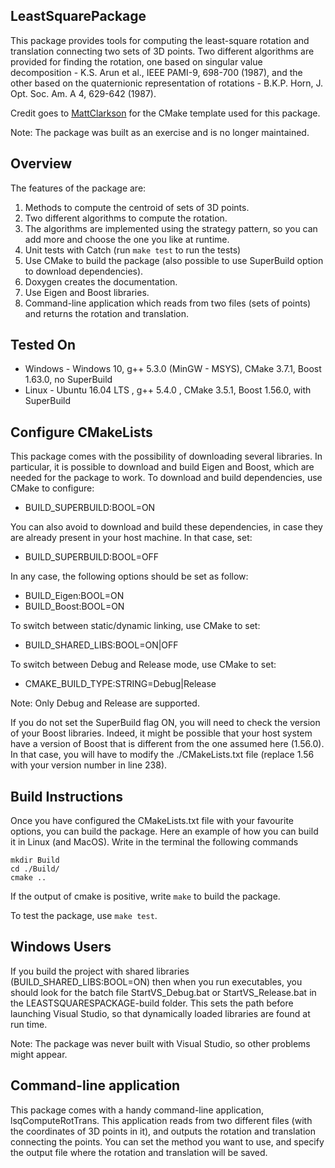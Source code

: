 LeastSquarePackage
------------------

This package provides tools for computing the least-square rotation and translation
connecting two sets of 3D points. Two different algorithms are provided for finding
the rotation, one based on singular value decomposition - K.S. Arun et al., IEEE PAMI-9, 698-700 (1987),
and the other based on the quaternionic representation of rotations - B.K.P. Horn, J. Opt. Soc. Am. A 4, 629-642 (1987). 

Credit goes to [MattClarkson](https://github.com/MattClarkson) for the CMake template used for this package. 

Note: The package was built as an exercise and is no longer maintained.

Overview
--------

The features of the package are:
 1. Methods to compute the centroid of sets of 3D points.
 2. Two different algorithms to compute the rotation.
 3. The algorithms are implemented using the strategy pattern, so you can add more and choose the one you like at runtime.
 4. Unit tests with Catch (run ```make test``` to run the tests)
 5. Use CMake to build the package (also possible to use SuperBuild option to download dependencies).
 6. Doxygen creates the documentation.
 7. Use Eigen and Boost libraries.
 8. Command-line application which reads from two files (sets of points) and returns the rotation and translation.


Tested On
-----------------------------

 * Windows - Windows 10, g++ 5.3.0 (MinGW - MSYS), CMake 3.7.1, Boost 1.63.0, no SuperBuild
 * Linux - Ubuntu 16.04 LTS , g++ 5.4.0 , CMake 3.5.1, Boost 1.56.0, with SuperBuild


Configure CMakeLists
-----------------------------

This package comes with the possibility of downloading several libraries.
In particular, it is possible to download and build Eigen and Boost, which
are needed for the package to work. To download and build dependencies, use
CMake to configure:

  * BUILD_SUPERBUILD:BOOL=ON

You can also avoid to download and build these dependencies, in case they
are already present in your host machine. In that case, set:

  * BUILD_SUPERBUILD:BOOL=OFF

In any case, the following options should be set as follow:

  * BUILD_Eigen:BOOL=ON
  * BUILD_Boost:BOOL=ON

To switch between static/dynamic linking, use CMake to set:

  * BUILD_SHARED_LIBS:BOOL=ON|OFF

To switch between Debug and Release mode, use CMake to set:

  * CMAKE_BUILD_TYPE:STRING=Debug|Release

Note: Only Debug and Release are supported. 

If you do not set the SuperBuild flag ON, you will need to check the version
of your Boost libraries. Indeed, it might be possible that your host system
have a version of Boost that is different from the one assumed here (1.56.0).
In that case, you will have to modify the ./CMakeLists.txt file (replace 1.56
with your version number in line 238).



Build Instructions
-----------------------------

Once you have configured the CMakeLists.txt file with your favourite options,
you can build the package. Here an example of how you can build it in Linux
(and MacOS). Write in the terminal the following commands

```
mkdir Build
cd ./Build/
cmake ..
```

If the output of cmake is positive, write ```make``` to build the package.

To test the package, use ```make test```.


Windows Users
-------------

If you build the project with shared libraries (BUILD_SHARED_LIBS:BOOL=ON)
then when you run executables, you should look for the batch file
StartVS_Debug.bat or StartVS_Release.bat in the LEASTSQUARESPACKAGE-build folder.
This sets the path before launching Visual Studio, so that dynamically
loaded libraries are found at run time.

Note: The package was never built with Visual Studio, so other problems might appear.


Command-line application
------------------------

This package comes with a handy command-line application, lsqComputeRotTrans.
This application reads from two different files (with the coordinates of 3D
points in it), and outputs the rotation and translation connecting the points.
You can set the method you want to use, and specify the output file where the
rotation and translation will be saved.
